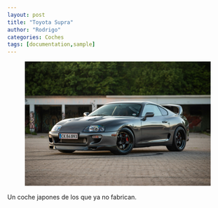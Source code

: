 ```yaml
---
layout: post
title: "Toyota Supra"
author: "Rodrigo"
categories: Coches
tags: [documentation,sample]
---
```

<figure>
<img src='/assets/img/supra.jpg'>
</figure>

Un coche japones de los que ya no fabrican.
